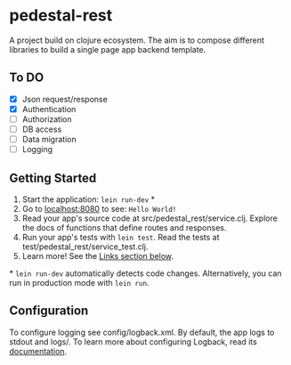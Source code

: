 # pedestal-rest
A project build on clojure ecosystem. The aim is to compose different libraries to build a single page app backend template.

## To DO
- [x] Json request/response
- [x] Authentication
- [ ] Authorization
- [ ] DB access
- [ ] Data migration
- [ ] Logging

## Getting Started

1. Start the application: `lein run-dev` \*
2. Go to [localhost:8080](http://localhost:8080/) to see: `Hello World!`
3. Read your app's source code at src/pedestal_rest/service.clj. Explore the docs of functions
   that define routes and responses.
4. Run your app's tests with `lein test`. Read the tests at test/pedestal_rest/service_test.clj.
5. Learn more! See the [Links section below](#links).

\* `lein run-dev` automatically detects code changes. Alternatively, you can run in production mode
with `lein run`.

## Configuration

To configure logging see config/logback.xml. By default, the app logs to stdout and logs/.
To learn more about configuring Logback, read its [documentation](http://logback.qos.ch/documentation.html).

